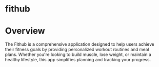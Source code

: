 # fithub

# Overview
The Fithub is a comprehensive application designed to help users achieve their fitness goals by providing personalized workout routines and meal plans. Whether you're looking to build muscle, lose weight, or maintain a healthy lifestyle, this app simplifies planning and tracking your progress.
